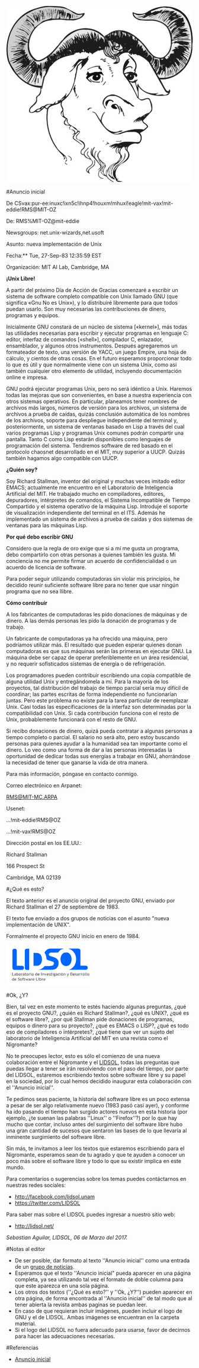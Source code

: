 ![Logo del proyecto GNU][logo_gnu]

[logo_gnu]: ./material/official%20gnu.png "Logo del proyecto GNU"


#Anuncio inicial

De CSvax:pur-ee:inuxc!ixn5c!ihnp4!houxm!mhuxi!eagle!mit-vax!mit-eddie!RMS@MIT-OZ

De: RMS%MIT-OZ@mit-eddie

Newsgroups: net.unix-wizards,net.usoft

Asunto: nueva implementación de Unix

Fecha:** Tue, 27-Sep-83 12:35:59 EST

Organización: MIT AI Lab, Cambridge, MA

**¡Unix Libre!**

A partir del próximo Día de Acción de Gracias comenzaré a escribir un sistema de software completo compatible con Unix llamado GNU (que significa «Gnu No es Unix»), y lo distribuiré libremente para que todos puedan usarlo. Son muy necesarias las contribuciones de dinero, programas y equipos.

Inicialmente GNU constará de un núcleo de sistema [«kernel»], más todas las utilidades necesarias para escribir y ejecutar programas en lenguaje C: editor, interfaz de comandos [«shell»], compilador C, enlazador, ensamblador, y algunos otros instrumentos. Después agregaremos un formateador de texto, una versión de YACC, un juego Empire, una hoja de cálculo, y cientos de otras cosas. En el futuro esperamos proporcionar todo lo que es útil y que normalmente viene con un sistema Unix, como así también cualquier otro elemento de utilidad, incluyendo documentación online e impresa.

GNU podrá ejecutar programas Unix, pero no será idéntico a Unix. Haremos todas las mejoras que son convenientes, en base a nuestra experiencia con otros sistemas operativos. En particular, planeamos tener nombres de archivos más largos, números de versión para los archivos, un sistema de archivos a prueba de caídas, quizás conclusión automática de los nombres de los archivos, soporte para despliegue independiente del terminal y, posteriormente, un sistema de ventanas basado en Lisp a través del cual varios programas Lisp y programas Unix comunes podrán compartir una pantalla. Tanto C como Lisp estarán disponibles como lenguajes de programación del sistema. Tendremos software de red basado en el protocolo chaosnet desarrollado en el MIT, muy superior a UUCP. Quizás también hagamos algo compatible con UUCP.

**¿Quién soy?**

Soy Richard Stallman, inventor del original y muchas veces imitado editor EMACS; actualmente me encuentro en el Laboratorio de Inteligencia Artificial del MIT. He trabajado mucho en compiladores, editores, depuradores, intérpretes de comandos, el Sistema Incompatible de Tiempo Compartido y el sistema operativo de la máquina Lisp. Introduje el soporte de visualización independiente del terminal en el ITS. Además he implementado un sistema de archivos a prueba de caídas y dos sistemas de ventanas para las máquinas Lisp.

**Por qué debo escribir GNU**

Considero que la regla de oro exige que si a mí me gusta un programa, debo compartirlo con otras personas a quienes también les gusta. Mi conciencia no me permite firmar un acuerdo de confidencialidad o un acuerdo de licencia de software.

Para poder seguir utilizando computadoras sin violar mis principios, he decidido reunir suficiente software libre para no tener que usar ningún programa que no sea llibre.

**Cómo contribuir**

A los fabricantes de computadoras les pido donaciones de máquinas y de dinero. A las demás personas les pido la donación de programas y de trabajo.

Un fabricante de computadoras ya ha ofrecido una máquina, pero podríamos utilizar más. El resultado que pueden esperar quienes donan computadoras es que sus máquinas serán las primeras en ejecutar GNU. La máquina debe ser capaz de operar preferiblemente en un área residencial, y no requerir sofisticados sistemas de energía o de refrigeración.

Los programadores pueden contribuir escribiendo una copia compatible de alguna utilidad Unix y entregándomela a mí. Para la mayoría de los proyectos, tal distribución del trabajo de tiempo parcial sería muy difícil de coordinar; las partes escritas de forma independiente no funcionarían juntas. Pero este problema no existe para la tarea particular de reemplazar Unix. Casi todas las especificaciones de la interfaz son determinadas por la compatibilidad con Unix. Si cada contribución funciona con el resto de Unix, probablemente funcionará con el resto de GNU.

Si recibo donaciones de dinero, quizá pueda contratar a algunas personas a tiempo completo o parcial. El salario no será alto, pero estoy buscando personas para quienes ayudar a la humanidad sea tan importante como el dinero. Lo veo como una forma de dar a las personas interesadas la oportunidad de dedicar todas sus energías a trabajar en GNU, ahorrándose la necesidad de tener que ganarse la vida de otra manera.

Para más información, póngase en contacto conmigo.

Correo electrónico en Arpanet:

RMS@MIT-MC.ARPA

Usenet:

...!mit-eddie!RMS@OZ

...!mit-vax!RMS@OZ


Dirección postal en los EE.UU.:

Richard Stallman

166 Prospect St

Cambridge, MA 02139

#¿Qué es esto?

El texto anterior es el anuncio original del proyecto GNU, enviado por Richard Stallman el 27 de septiembre de 1983.

El texto fue enviado a dos grupos de noticias con el asunto "nueva implementación de UNIX".

Formalmente el proyecto GNU inicio en enero de 1984.

![Logo del LIDSOL][logo_lidsol]

[logo_lidsol]: ./material/logo-transparente.png "Logo del LIDSOL"

#Ok, ¿Y?

Bien, tal vez en este momento te estés haciendo algunas preguntas, ¿qué es el proyecto GNU?, ¿quién es Richard Stallman?, ¿qué es UNIX?, ¿qué es el software libre?, ¿por qué Stallman pide donaciones de programas, equipos o dinero para su proyecto?, ¿qué es EMACS o LISP?, ¿qué es todo eso de compiladores o intérpretes?, ¿qué tiene que ver un sujeto del laboratorio de Inteligencia Artificial del MIT en una revista como el Nigromante?

No te preocupes lector, esto es sólo el comienzo de una nueva colaboración entre el Nigromante y el [LIDSOL](lidsol.net), todas las preguntas que puedas llegar a tener se irán resolviendo con el paso del tiempo, por parte del LIDSOL, estaremos escribiendo textos sobre software libre y su papel en la sociedad, por lo cual hemos decidido inaugurar esta colaboración con el ''Anuncio inicial''.

Te pedimos seas paciente, la historia del software libre es un poco extensa a pesar de ser algo relativamente nuevo (1983 pasó casi ayer), y conforme ha ido pasando el tiempo han surgido actores nuevos en esta historia (por ejemplo, ¿te suenan las palabras ''Linux'' o ''Firefox''?) por lo que hay mucho que contar, incluso antes del surgimiento del software libre hubo  una gran cantidad de sucesos que sentaron las bases de lo que llevaría al inminente surgimiento del software libre.

Sin más, te invitamos a leer los textos que estaremos escribiendo para el Nigromante, esperamos sean de tu agrado y que te ayuden a conocer un poco más sobre el software libre y todo lo que su existir implica en este mundo.

Para comentarios o sugerencias sobre los temas puedes contáctarnos en nuestras redes sociales:

- http://facebook.com/lidsol.unam
- https://twitter.com/LIDSOL

Para saber mas sobre el LIDSOL puedes ingresar a nuestro sitio web:

- http://lidsol.net/

*Sebastian Aguilar, LIDSOL, 06 de Marzo del 2017.*

#Notas al editor
- De ser posible, dar formato al texto ''Anuncio inicial'' como una entrada de un [grupo de noticias](https://es.wikipedia.org/wiki/Grupo_de_noticias).
- Esperamos que el texto ''Anuncio inicial" pueda aparecer en una página completa, ya sea utilizando tal vez el formato de doble columna para que este aparezca en una sola página.
- Los otros dos textos (''¿Qué es esto?'' y ''Ok, ¿Y?'') pueden aparecer en otra página, de forma encontrada al ''Anuncio inicial'' de tal modo que al tener abierta la revista ambas paginas se puedan leer.
- En caso de que requieran incluir imágenes, pueden incluir el logo de GNU y el de LIDSOL. Ambas imágenes se encuentran en la carpeta  material.
- Si el logo del LIDSOL no fuera adecuado para usarse, favor de decirnos para hacer las adecuaciones necesarias.

#Referencias
- [Anuncio inicial](https://www.gnu.org/gnu/initial-announcement.es.html)